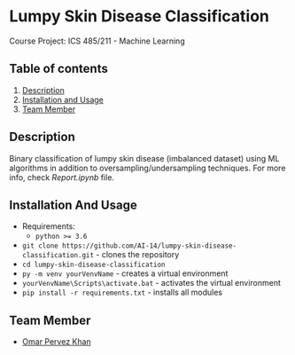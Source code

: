 # Lumpy Skin Disease Classification
  
Course Project: ICS 485/211 - Machine Learning

## Table of contents
1. [Description](#description)
2. [Installation and Usage](#installation-usage)
3. [Team Member](#team-member)

## Description <a name="description"></a> 
Binary classification of lumpy skin disease (imbalanced dataset) using ML algorithms in addition to oversampling/undersampling techniques. For more info, check *Report.ipynb* file.
 
## Installation And Usage <a name="installation-usage"></a>  
- Requirements:
   - `python >= 3.6`
- `git clone https://github.com/AI-14/lumpy-skin-disease-classification.git` - clones the repository
- `cd lumpy-skin-disease-classification`
- `py -m venv yourVenvName` - creates a virtual environment
- `yourVenvName\Scripts\activate.bat` - activates the virtual environment
- `pip install -r requirements.txt` - installs all modules

 ## Team Member <a name="team-member"></a>
 - [Omar Pervez Khan](https://github.com/ris-tlp)
 
  
